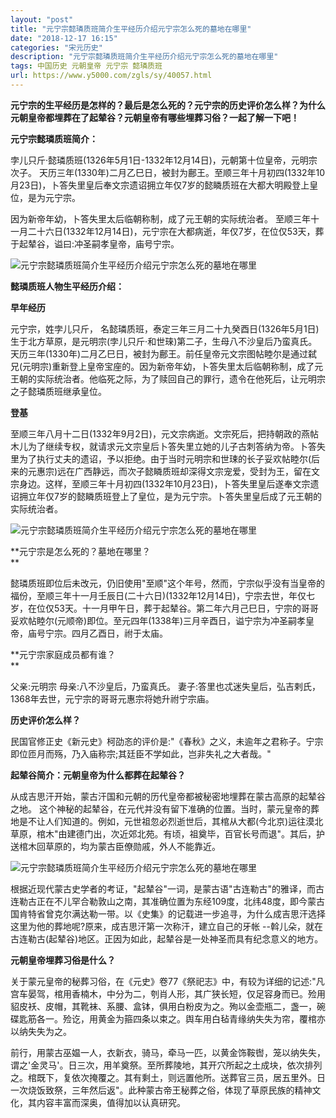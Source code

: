 ```yaml
---
layout: "post"
title: "元宁宗懿璘质班简介生平经历介绍元宁宗怎么死的墓地在哪里"
date: "2018-12-17 16:15"
categories: "宋元历史"
description: "元宁宗懿璘质班简介生平经历介绍元宁宗怎么死的墓地在哪里"
tags: 中国历史 元朝皇帝 元宁宗 懿璘质班
url: https://www.y5000.com/zgls/sy/40057.html
---
```






**元宁宗的生平经历是怎样的？最后是怎么死的？元宁宗的历史评价怎么样？为什么元朝皇帝都埋葬在了起辇谷？元朝皇帝有哪些埋葬习俗？一起了解一下吧！**

 **元宁宗懿璘质班简介：**

孛儿只斤·懿璘质班(1326年5月1日-1332年12月14日)，元朝第十位皇帝，元明宗次子。
天历三年(1330年)二月乙巳日，被封为鄜王。至顺三年十月初四(1332年10月23日)，卜答失里皇后奉文宗遗诏拥立年仅7岁的懿瞵质班在大都大明殿登上皇位，是为元宁宗。

因为新帝年幼，卜答失里太后临朝称制，成了元王朝的实际统治者。
至顺三年十一月二十六日(1332年12月14日)，元宁宗在大都病逝，年仅7岁，在位仅53天，葬于起辇谷，谥曰:冲圣嗣孝皇帝，庙号宁宗。

![元宁宗懿璘质班简介生平经历介绍元宁宗怎么死的墓地在哪里](https://img.y5000.com/uploads/allimg/190114/34ab149aa4faea13e74f624186550867.jpg)

**懿璘质班人物生平经历介绍：**

 **早年经历**

元宁宗，姓孛儿只斤，
名懿璘质班，泰定三年三月二十九癸酉日(1326年5月1日)生于北方草原，是元明宗(孛儿只斤·和世琜)第二子，生母八不沙皇后乃蛮真氏。天历三年(1330年)二月乙巳日，被封为鄜王。前任皇帝元文宗图帖睦尔是通过弑兄(元明宗)重新登上皇帝宝座的。因为新帝年幼，卜答失里太后临朝称制，成了元王朝的实际统治者。他临死之际，为了赎回自己的罪行，遗令在他死后，让元明宗之子懿璘质班继承皇位。

**登基**

至顺三年八月十二日(1332年9月2日)，元文宗病逝。文宗死后，把持朝政的燕帖木儿为了继续专权，就请求元文宗皇后卜答失里立她的儿子古刺答纳为帝。卜答失里为了执行丈夫的遗诏，予以拒绝。由于当时元明宗和世㻋的长子妥欢帖睦尔(后来的元惠宗)远在广西静远，而次子懿瞵质班却深得文宗宠爱，受封为王，留在文宗身边。这样，至顺三年十月初四(1332年10月23日)，卜答失里皇后遂奉文宗遗诏拥立年仅7岁的懿瞵质班登上了皇位，是为元宁宗。卜答失里皇后成了元王朝的实际统治者。

![元宁宗懿璘质班简介生平经历介绍元宁宗怎么死的墓地在哪里](https://img.y5000.com/uploads/allimg/190114/9a3ff8e4afaf54b108f039b1483c3835.jpg)

**元宁宗是怎么死的？墓地在哪里？  
**

懿璘质班即位后未改元，仍旧使用"至顺"这个年号，然而，宁宗似乎没有当皇帝的福份，至顺三年十一月壬辰日(二十六日)(1332年12月14日)，宁宗去世，年仅七岁，在位仅53天。十一月甲午日，葬于起辇谷。第二年六月己巳日，宁宗的哥哥妥欢帖睦尔(元顺帝)即位。至元四年(1338年)三月辛酉日，谥宁宗为冲圣嗣孝皇帝，庙号宁宗。四月乙酉日，祔于太庙。

**元宁宗家庭成员都有谁？  
**

父亲:元明宗 母亲:八不沙皇后，乃蛮真氏。 妻子:答里也忒迷失皇后，弘吉剌氏，1368年去世，元宁宗的哥哥元惠宗将她升祔宁宗庙。

**历史评价怎么样？**

民国官修正史《新元史》柯劭忞的评价是:"《春秋》之义，未逾年之君称子。宁宗即位匝月而殇，乃入庙称宗;其廷臣不学如此，岂非失礼之大者哉。"

**起辇谷简介：元朝皇帝为什么都葬在起辇谷？**

从成吉思汗开始，蒙古汗国和元朝的历代皇帝都被秘密地埋葬在蒙古高原的起辇谷之地。
这个神秘的起辇谷，在元代并没有留下准确的位置。当时，蒙元皇帝的葬地是不让人们知道的。例如，元世祖忽必烈逝世后，其棺从大都(今北京)运往漠北草原，棺木"由建德门出，次近郊北苑。有顷，祖奠毕，百官长号而退"。其后，护送棺木回草原的，均为蒙古臣僚勋戚，外人不能靠近。

![元宁宗懿璘质班简介生平经历介绍元宁宗怎么死的墓地在哪里](https://img.y5000.com/uploads/allimg/190114/7ce0d1adecb804990de56072dd20446a.jpg)

根据近现代蒙古史学者的考证，"起辇谷"一词，是蒙古语"古连勒古"的雅译，而古连勒古正在不儿罕合勒敦山之南，其准确位置为东经109度，北纬48度，即今蒙古国肯特省曾克尔满达勒一带。以《史集》的记载进一步追寻，为什么成吉思汗选择这里为他的葬地呢?原来，成吉思汗第一次称汗，建立自己的牙帐
--斡儿朵，就在古连勒古(起辇谷)地区。正因为如此，起辇谷是一处神圣而具有纪念意义的地方。

**元朝皇帝埋葬习俗是什么？**

关于蒙元皇帝的秘葬习俗，在《元史》卷77《祭祀志》中，有较为详细的记述:"凡宫车晏驾，棺用香楠木，中分为二，刳肖人形，其广狭长短，仅足容身而已。殓用貂皮袄、皮帽，其靴袜、系腰、盒钵，俱用白粉皮为之。殉以金壶瓶二，盏一，碗碟匙筋各一。殓讫，用黄金为箍四条以束之。舆车用白毡青缘纳失失为帘，覆棺亦以纳失失为之。

前行，用蒙古巫媪一人，衣新衣，骑马，牵马一匹，以黄金饰鞍辔，笼以纳失失，谓之'金灵马'。日三次，用羊奠祭。至所葬陵地，其开穴所起之土成块，依次排列之。棺既下，复依次掩覆之。其有剩土，则远置他所。送葬官三员，居五里外。日一次烧饭致祭，三年然后返"。此种蒙古帝王秘葬之俗，体现了草原民族的精神文化，其内容丰富而深奥，值得加以认真研究。
